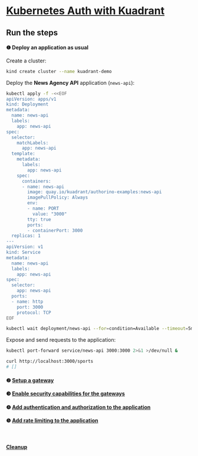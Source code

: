 # [Kubernetes Auth with Kuadrant](README.md)

## Run the steps

#### ❶ Deploy an application as usual

Create a cluster:

```sh
kind create cluster --name kuadrant-demo
```

Deploy the **News Agency API** application (`news-api`):

```sh
kubectl apply -f -<<EOF
apiVersion: apps/v1
kind: Deployment
metadata:
  name: news-api
  labels:
    app: news-api
spec:
  selector:
    matchLabels:
      app: news-api
  template:
    metadata:
      labels:
        app: news-api
    spec:
      containers:
      - name: news-api
        image: quay.io/kuadrant/authorino-examples:news-api
        imagePullPolicy: Always
        env:
        - name: PORT
          value: "3000"
        tty: true
        ports:
        - containerPort: 3000
  replicas: 1
---
apiVersion: v1
kind: Service
metadata:
  name: news-api
  labels:
    app: news-api
spec:
  selector:
    app: news-api
  ports:
  - name: http
    port: 3000
    protocol: TCP
EOF

kubectl wait deployment/news-api --for=condition=Available --timeout=5m
```

Expose and send requests to the application:

```sh
kubectl port-forward service/news-api 3000:3000 2>&1 >/dev/null &
```

```sh
curl http://localhost:3000/sports
# []
```

#### ❷ [Setup a gateway](2-gateway.md)
#### ❸ [Enable security capabilities for the gateways](3-kuadrant.md)
#### ❹ [Add authentication and authorization to the application](4-auth.md)
#### ❺ [Add rate limiting to the application](5-rate-limit.md)

<br/>

#### [Cleanup](cleanup.md)
